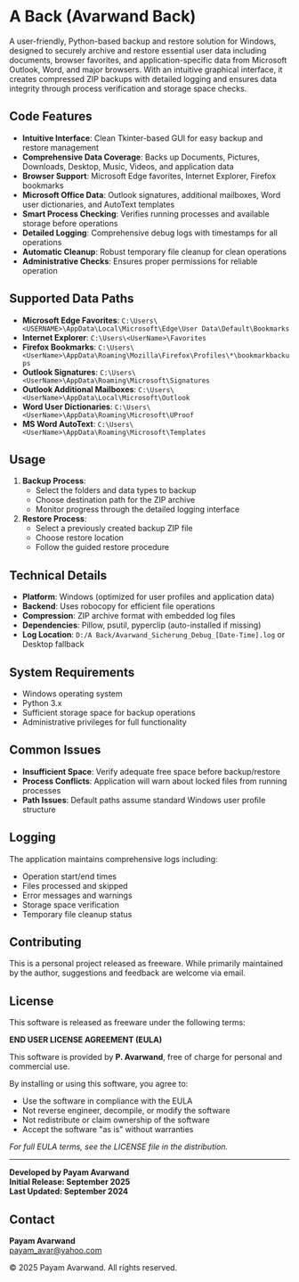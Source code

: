# A Back (Avarwand Back)

A user-friendly, Python-based backup and restore solution for Windows, designed to securely archive and restore essential user data including documents, browser favorites, and application-specific data from Microsoft Outlook, Word, and major browsers. With an intuitive graphical interface, it creates compressed ZIP backups with detailed logging and ensures data integrity through process verification and storage space checks.

## Code Features

- **Intuitive Interface**: Clean Tkinter-based GUI for easy backup and restore management
- **Comprehensive Data Coverage**: Backs up Documents, Pictures, Downloads, Desktop, Music, Videos, and application data
- **Browser Support**: Microsoft Edge favorites, Internet Explorer, Firefox bookmarks
- **Microsoft Office Data**: Outlook signatures, additional mailboxes, Word user dictionaries, and AutoText templates
- **Smart Process Checking**: Verifies running processes and available storage before operations
- **Detailed Logging**: Comprehensive debug logs with timestamps for all operations
- **Automatic Cleanup**: Robust temporary file cleanup for clean operations
- **Administrative Checks**: Ensures proper permissions for reliable operation

## Supported Data Paths

- **Microsoft Edge Favorites**: `C:\Users\<USERNAME>\AppData\Local\Microsoft\Edge\User Data\Default\Bookmarks`
- **Internet Explorer**: `C:\Users\<UserName>\Favorites`
- **Firefox Bookmarks**: `C:\Users\<UserName>\AppData\Roaming\Mozilla\Firefox\Profiles\*\bookmarkbackups`
- **Outlook Signatures**: `C:\Users\<UserName>\AppData\Roaming\Microsoft\Signatures`
- **Outlook Additional Mailboxes**: `C:\Users\<UserName>\AppData\Local\Microsoft\Outlook`
- **Word User Dictionaries**: `C:\Users\<UserName>\AppData\Roaming\Microsoft\UProof`
- **MS Word AutoText**: `C:\Users\<UserName>\AppData\Roaming\Microsoft\Templates`

## Usage

1. **Backup Process**:
   - Select the folders and data types to backup
   - Choose destination path for the ZIP archive
   - Monitor progress through the detailed logging interface
2. **Restore Process**:
   - Select a previously created backup ZIP file
   - Choose restore location
   - Follow the guided restore procedure

## Technical Details

- **Platform**: Windows (optimized for user profiles and application data)
- **Backend**: Uses robocopy for efficient file operations
- **Compression**: ZIP archive format with embedded log files
- **Dependencies**: Pillow, psutil, pyperclip (auto-installed if missing)
- **Log Location**: `D:/A Back/Avarwand_Sicherung_Debug_[Date-Time].log` or Desktop fallback

## System Requirements

- Windows operating system
- Python 3.x
- Sufficient storage space for backup operations
- Administrative privileges for full functionality


## Common Issues

- **Insufficient Space**: Verify adequate free space before backup/restore
- **Process Conflicts**: Application will warn about locked files from running processes
- **Path Issues**: Default paths assume standard Windows user profile structure

## Logging

The application maintains comprehensive logs including:
- Operation start/end times
- Files processed and skipped
- Error messages and warnings
- Storage space verification
- Temporary file cleanup status

## Contributing

This is a personal project released as freeware. While primarily maintained by the author, suggestions and feedback are welcome via email.

## License

This software is released as freeware under the following terms:

**END USER LICENSE AGREEMENT (EULA)**

This software is provided by **P. Avarwand**, free of charge for personal and commercial use.

By installing or using this software, you agree to:
- Use the software in compliance with the EULA
- Not reverse engineer, decompile, or modify the software
- Not redistribute or claim ownership of the software
- Accept the software "as is" without warranties

*For full EULA terms, see the LICENSE file in the distribution.*

---

**Developed by Payam Avarwand**  
**Initial Release: September 2025**  
**Last Updated: September 2024**

## Contact

**Payam Avarwand**  
payam_avar@yahoo.com

© 2025 Payam Avarwand. All rights reserved.